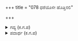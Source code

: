 +++
title = "078 ಧರೆಯೊಳೀ ಹೊತ್ತಿನಲಿ"

+++

<details><summary>ಗದ್ಯ (ಕ.ಗ.ಪ) </summary>

78. ಈ ಹೊತ್ತಿನಲ್ಲಿ ಇಂದು ನಿನಗೆ ಐಶ್ವರ್ಯ, ಮಕ್ಕಳು, ವಿಜಯಲಕ್ಷ್ಮಿ ,ಸೋದರರು, ಅಮಾತ್ಯರು, ಭಂಡಾರ ಮುಂತಾದ ಸಪ್ತಾಂಗಗಳು, ಪತ್ನಿ, ಗುರು, ಪಿತಾಮಹ, ಬಂಧು-ಬಳಗ, ಮಿತ್ರರು ಹೀಗೆ ಯಾವುದಕ್ಕೆ ಕೊರತೆಯಿದೆ ? ಹೀಗಿರುವಾಗ ಪಾಂಡವರನ್ನು ಅನ್ಯರೆಂದು ಬಗೆದು ದಿಕ್ಕಿಲ್ಲದವರನ್ನಾಗಿ ಮಾಡಬಹುದೆ ?
</details>

<details><summary>ಪದಾರ್ಥ (ಕ.ಗ.ಪ) </summary>

ಎರವಿಗರು-ಹೊರಗಿನವರು   
ಖಂಡೆಯ ಸಿರಿ-ಕತ್ತಿಯ ಬಲ,   
ಸಪ್ತಾಂಗ-ಒಡೆಯ, ಮಂತ್ರಿ, ಜನಪದ, ಕೋಟೆ, ಸೈನ್ಯ, ಮಿತ್ರ ಮತ್ತು ಕೋಶ
</details>
